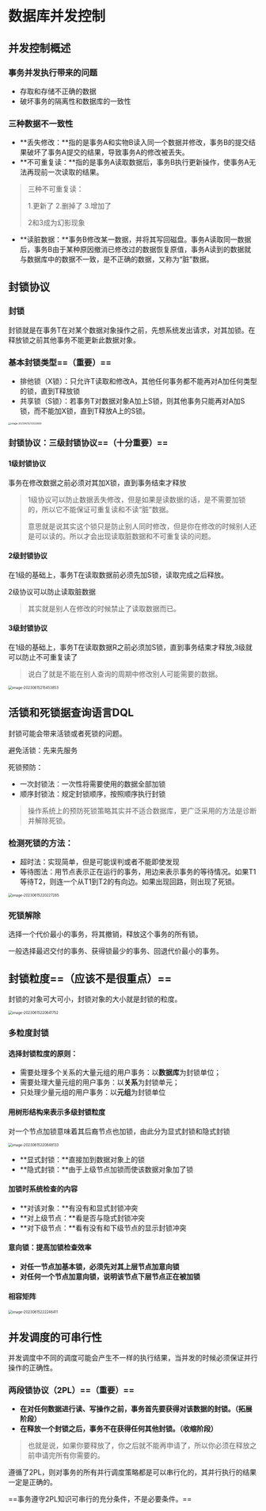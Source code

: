 # 数据库并发控制

## 并发控制概述

### 事务并发执行带来的问题

- 存取和存储不正确的数据
- 破坏事务的隔离性和数据库的一致性

### 三种数据不一致性

- **丢失修改：**指的是事务A和实物B读入同一个数据并修改，事务B的提交结果破坏了事务A提交的结果，导致事务A的修改被丢失。
- **不可重复读：**指的是事务A读取数据后，事务B执行更新操作，使事务A无法再现前一次读取的结果。

> 三种不可重复读：
>
> 1.更新了 2.删掉了 3.增加了
>
> 2和3成为幻影现象

- **读脏数据：**事务B修改某一数据，并将其写回磁盘。事务A读取同一数据后，事务B由于某种原因撤消已修改过的数据恢复原值，事务A读到的数据就与数据库中的数据不一致，是不正确的数据，又称为“脏”数据。

## 封锁协议

### 封锁

封锁就是在事务T在对某个数据对象操作之前，先想系统发出请求，对其加锁。在释放锁之前其他事务不能更新此数据对象。

### 基本封锁类型==（重要）==

- 排他锁（X锁）：只允许T读取和修改A，其他任何事务都不能再对A加任何类型的锁，直到T释放锁
- 共享锁（S锁）：若事务T对数据对象A加上S锁，则其他事务只能再对A加S锁，而不能加X锁，直到T释放A上的S锁。

<img src="./assets/image-20230615213332669.png" alt="image-20230615213332669" style="zoom:33%;" />

### 封锁协议：三级封锁协议==（十分重要）==

#### 1级封锁协议

事务在修改数据之前必须对其加X锁，直到事务结束才释放

> 1级协议可以防止数据丢失修改，但是如果是读数据的话，是不需要加锁的，所以它不能保证可重复读和不读“脏”数据。
>
> 意思就是说其实这个锁只是防止别人同时修改，但是你在修改的时候别人还是可以读的。所以才会出现读取脏数据和不可重复读的问题。

#### 2级封锁协议

在1级的基础上，事务T在读取数据前必须先加S锁，读取完成之后释放。

2级协议可以防止读取脏数据

> 其实就是别人在修改的时候禁止了读取数据而已。

#### 3级封锁协议

在1级的基础上，事务T在读取数据R之前必须加S锁，直到事务结束才释放,3级就可以防止不可重复读了

>说白了就是不能在别人查询的周期中修改别人可能需要的数据。

<img src="./assets/image-20230615215453853.png" alt="image-20230615215453853" style="zoom:50%;" />

## 活锁和死锁据查询语言DQL

封锁可能会带来活锁或者死锁的问题。

避免活锁：先来先服务

死锁预防：

- 一次封锁法：一次性将需要使用的数据全部加锁
- 顺序封锁法：规定封锁顺序，按照顺序执行封锁

> 操作系统上的预防死锁策略其实并不适合数据库，更广泛采用的方法是诊断并解除死锁。

### 检测死锁的方法：

- 超时法：实现简单，但是可能误判或者不能即使发现
- 等待图法：用节点表示正在运行的事务，用边来表示事务的等待情况。如果T1等待T2，则连一个从T1到T2的有向边。如果出现回路，则出现了死锁。

<img src="./assets/image-20230615220227285.png" alt="image-20230615220227285" style="zoom:50%;" />

### 死锁解除

选择一个代价最小的事务，将其撤销，释放这个事务的所有锁。

一般选择最迟交付的事务、获得锁最少的事务、回退代价最小的事务。

## 封锁粒度==（应该不是很重点）==

封锁的对象可大可小，封锁对象的大小就是封锁的粒度。

<img src="./assets/image-20230615220641752.png" alt="image-20230615220641752" style="zoom:50%;" />

### 多粒度封锁

#### 选择封锁粒度的原则：

- 需要处理多个关系的大量元组的用户事务：以**数据库**为封锁单位；
- 需要处理大量元组的用户事务：以**关系**为封锁单元；
- 只处理少量元组的用户事务：以**元组**为封锁单位

#### 用树形结构来表示多级封锁粒度

对一个节点加锁意味着其后裔节点也加锁，由此分为显式封锁和隐式封锁

<img src="./assets/image-20230615220848133.png" alt="image-20230615220848133" style="zoom:50%;" />

- **显式封锁：**直接加到数据对象上的锁
- **隐式封锁：**由于上级节点加锁而使该数据对象加了锁

#### 加锁时系统检查的内容

- **对该对象：**有没有和显式封锁冲突
- **对上级节点：**看是否与隐式封锁冲突
- **对下级节点：**看有没有和下级节点的显示封锁冲突

#### 意向锁：提高加锁检查效率

- **对任一节点加基本锁，必须先对其上层节点加意向锁**
- **对任何一个节点加意向锁，说明该节点下层节点正在被加锁**

#### 相容矩阵

<img src="./assets/image-20230615222246411.png" alt="image-20230615222246411" style="zoom:50%;" />

## 并发调度的可串行性

并发调度中不同的调度可能会产生不一样的执行结果，当并发的时候必须保证并行操作的正确性。

### 两段锁协议（2PL）==（重要）==

- **在对任何数据进行读、写操作之前，事务首先要获得对该数据的封锁。（拓展阶段）**
- **在释放一个封锁之后，事务不在获得任何其他封锁。（收缩阶段）**

> 也就是说，如果你要释放了，你之后就不能再申请了，所以你必须在释放之前申请完所有你需要的。

遵循了2PL，则对事务的所有并行调度策略都是可以串行化的，其并行执行的结果一定是正确的。

==事务遵守2PL知识可串行的充分条件，不是必要条件。==



